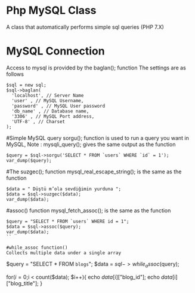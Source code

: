 # Php MySQL Class
A class that automatically performs simple sql queries (PHP 7.X)

# MySQL Connection
Access to mysql is provided by the baglan(); function
The settings are as follows
```
$sql = new sql;
$sql->baglan(
  'localhost', // Server Name
  'user' , // MySQL Username,
  'password' , // MySQL User password
  'db_name' , // Database name,
  '3306' , // MySQL Port address,
  'UTF-8' , // Charset
);
```
#Simple MySQL query
sorgu(); function is used to run a query you want in MySQL,
Note : mysqli_query(); gives the same output as the function
```
$query = $sql->sorgu('SELECT * FROM `users` WHERE `id` = 1');
var_dump($query);
```
#The suzgec(); function
mysql_real_escape_string(); is the same as the function
```
$data = " Düştü m’ola sevdiğimin yurduna ";
$data = $sql->suzgec($data);
var_dump($data);
```

#assoc() function
mysql_fetch_assoc(); is the same as the function
```
$query = "SELECT * FROM `users` WHERE id = 1";
$data = $sql->assoc($query);
var_dump($data);
``

#while_assoc function()
Collects multiple data under a single array
```
$query = "SELECT * FROM `blogs`";
$data = $sql->while_assoc($query);
 

for($i = 0;$i < count($data); $i++){
   echo $data[$i]["blog_id"];
   echo $data[$i]["blog_title"];
}
```
